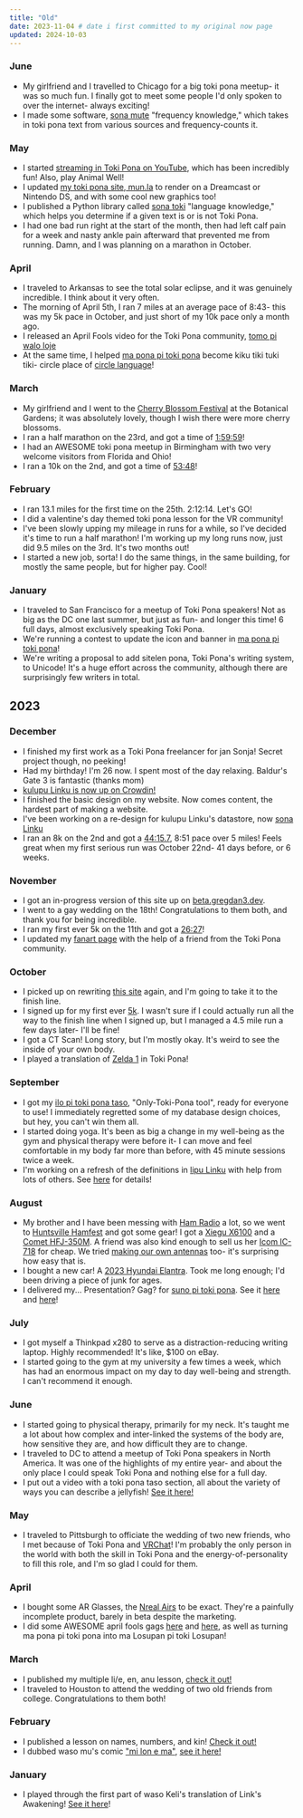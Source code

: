 ```yaml
---
title: "Old"
date: 2023-11-04 # date i first committed to my original now page
updated: 2024-10-03
---
```


### June

- My girlfriend and I travelled to Chicago for a big toki pona meetup- it was so
  much fun. I finally got to meet some people I'd only spoken to over the
  internet- always exciting!
- I made some software, [sona mute](https://github.com/gregdan3/sona-mute)
  "frequency knowledge," which takes in toki pona text from various sources and
  frequency-counts it.

### May

- I started
  [streaming in Toki Pona on YouTube](https://www.youtube.com/@gregdan3d/streams),
  which has been incredibly fun! Also, play Animal Well!
- I updated [my toki pona site, mun.la](https://mun.la) to render on a Dreamcast
  or Nintendo DS, and with some cool new graphics too!
- I published a Python library called
  [sona toki](https://github.com/gregdan3/sona-toki/) "language knowledge,"
  which helps you determine if a given text is or is not Toki Pona.
- I had one bad run right at the start of the month, then had left calf pain for
  a week and nasty ankle pain afterward that prevented me from running. Damn,
  and I was planning on a marathon in October.

### April

- I traveled to Arkansas to see the total solar eclipse, and it was genuinely
  incredible. I think about it very often.
- The morning of April 5th, I ran 7 miles at an average pace of 8:43- this was
  my 5k pace in October, and just short of my 10k pace only a month ago.
- I released an April Fools video for the Toki Pona community,
  [tomo pi walo loje](https://youtu.be/liZCeOD9-gI)
- At the same time, I helped [ma pona pi toki pona](https://discord.gg/mapona)
  become kiku tiki tuki tiki- circle place of
  [circle language](https://tiger.kittycat.homes/made/conlang/tuki-tiki/cheat-sheet.pdf)!

### March

- My girlfriend and I went to the
  [Cherry Blossom Festival](https://japanalabama.com/Cherry-Blossom-Festival) at
  the Botanical Gardens; it was absolutely lovely, though I wish there were more
  cherry blossoms.
- I ran a half marathon on the 23rd, and got a time of
  [1:59:59](https://runsignup.com/Race/Results/102420/IndividualResult/gsqK?resultSetId=444401#U80855384)!
- I had an AWESOME toki pona meetup in Birmingham with two very welcome visitors
  from Florida and Ohio!
- I ran a 10k on the 2nd, and got a time of
  [53:48](https://runsignup.com/Race/Results/27993/IndividualResult/gZtq#U80855384)!

### February

- I ran 13.1 miles for the first time on the 25th. 2:12:14. Let's GO!
- I did a valentine's day themed toki pona lesson for the VR community!
- I've been slowly upping my mileage in runs for a while, so I've decided it's
  time to run a half marathon! I'm working up my long runs now, just did 9.5
  miles on the 3rd. It's two months out!
- I started a new job, sorta! I do the same things, in the same building, for
  mostly the same people, but for higher pay. Cool!

### January

- I traveled to San Francisco for a meetup of Toki Pona speakers! Not as big as
  the DC one last summer, but just as fun- and longer this time! 6 full days,
  almost exclusively speaking Toki Pona.
- We're running a contest to update the icon and banner in
  [ma pona pi toki pona](https://discord.gg/mapona)!
- We're writing a proposal to add sitelen pona, Toki Pona's writing system, to
  Unicode! It's a huge effort across the community, although there are
  surprisingly few writers in total.

## 2023

### December

- I finished my first work as a Toki Pona freelancer for jan Sonja! Secret
  project though, no peeking!
- Had my birthday! I'm 26 now. I spent most of the day relaxing. Baldur's Gate 3
  is fantastic (thanks mom)
- [kulupu Linku is now up on Crowdin!](https://linku.crowdin.com)
- I finished the basic design on my website. Now comes content, the hardest part
  of making a website.
- I've been working on a re-design for kulupu Linku's datastore, now
  [sona Linku](https://github.com/lipu-linku/sona)
- I ran an 8k on the 2nd and got a
  [44:15.7](https://runsignup.com/Race/Results/113352/IndividualResult/bZqJ#U80855384),
  8:51 pace over 5 miles! Feels great when my first serious run was October
  22nd- 41 days before, or 6 weeks.

### November

- I got an in-progress version of this site up on
  [beta.gregdan3.dev](https://beta.gregdan3.dev).
- I went to a gay wedding on the 18th! Congratulations to them both, and thank
  you for being incredible.
- I ran my first ever 5k on the 11th and got a
  [26:27](https://runsignup.com/Race/Results/153664/IndividualResult/gLZG?resultSetId=420758#U80855384)!
- I updated my [fanart page](https://mun.la/fanart) with the help of a friend
  from the Toki Pona community.

### October

- I picked up on rewriting [this site](https://gregdan3.dev) again, and I'm
  going to take it to the finish line.
- I signed up for my first ever [5k](https://en.wikipedia.org/wiki/5K_run). I
  wasn't sure if I could actually run all the way to the finish line when I
  signed up, but I managed a 4.5 mile run a few days later- I'll be fine!
- I got a CT Scan! Long story, but I'm mostly okay. It's weird to see the inside
  of your own body.
- I played a translation of [Zelda 1](https://youtu.be/SkiiabwexcA) in Toki
  Pona!

### September

- I got my
  [ilo pi toki pona taso](https://github.com/gregdan3/ilo-pi-toki-pona-taso),
  "Only-Toki-Pona tool", ready for everyone to use! I immediately regretted some
  of my database design choices, but hey, you can't win them all.
- I started doing yoga. It's been as big a change in my well-being as the gym
  and physical therapy were before it- I can move and feel comfortable in my
  body far more than before, with 45 minute sessions twice a week.
- I'm working on a refresh of the definitions in [lipu Linku](https://linku.la)
  with help from lots of others. See
  [here](https://github.com/lipu-linku/pali-nimi/) for details!

### August

- My brother and I have been messing with
  [Ham Radio](https://en.wikipedia.org/wiki/Ham_Radio) a lot, so we went to
  [Huntsville Hamfest](https://hamfest.org/) and got some gear! I got a
  [Xiegu X6100](https://www.radioddity.com/products/xiegu-x6100) and a
  [Comet HFJ-350M](https://www.dxengineering.com/parts/cma-hfj-350m). A friend
  was also kind enough to sell us her
  [Icom IC-718](https://www.dxengineering.com/parts/ico-ic-718) for cheap. We
  tried [making our own antennas](https://youtu.be/oR1UXAZTucU) too- it's
  surprising how easy that is.
- I bought a new car! A [2023 Hyundai Elantra](). Took me long enough; I'd been
  driving a piece of junk for ages.
- I delivered my... Presentation? Gag? for
  [suno pi toki pona](https://suno.pona.la/2023/). See it
  [here](https://youtu.be/_awfcwuJhpk) and [here](https://youtu.be/AgkDx8dIAio)!

### July

- I got myself a Thinkpad x280 to serve as a distraction-reducing writing
  laptop. Highly recommended! It's like, $100 on eBay.
- I started going to the gym at my university a few times a week, which has had
  an enormous impact on my day to day well-being and strength. I can't recommend
  it enough.

### June

- I started going to physical therapy, primarily for my neck. It's taught me a
  lot about how complex and inter-linked the systems of the body are, how
  sensitive they are, and how difficult they are to change.
- I traveled to DC to attend a meetup of Toki Pona speakers in North America. It
  was one of the highlights of my entire year- and about the only place I could
  speak Toki Pona and nothing else for a full day.
- I put out a video with a toki pona taso section, all about the variety of ways
  you can describe a jellyfish!
  [See it here!](https://www.youtube.com/watch?v=4ituR4S-NS0)

### May

- I traveled to Pittsburgh to officiate the wedding of two new friends, who I
  met because of Toki Pona and [VRChat](https://vrchat.com)! I'm probably the
  only person in the world with both the skill in Toki Pona and the
  energy-of-personality to fill this role, and I'm so glad I could for them.

### April

- I bought some AR Glasses, the [Nreal Airs](https://www.nreal.ai/) to be exact.
  They're a painfully incomplete product, barely in beta despite the marketing.
- I did some AWESOME april fools gags
  [here](https://www.youtube.com/watch?v=Ywy9Fa8wcOI) and
  [here](https://www.youtube.com/watch?v=gxe0cHuSBG4), as well as turning ma
  pona pi toki pona into ma Losupan pi toki Losupan!

### March

- I published my multiple li/e, en, anu lesson,
  [check it out!](https://www.youtube.com/watch?v=BGsodPu9UAw)
- I traveled to Houston to attend the wedding of two old friends from college.
  Congratulations to them both!

### February

- I published a lesson on names, numbers, and kin!
  [Check it out!](https://youtu.be/P0N1S5jBujI)
- I dubbed waso mu's comic ["mi lon e ma"](https://waso-mu.neocities.org/musi/),
  [see it here!](https://youtu.be/GU9PEZ9TARs)

### January

- I played through the first part of waso Keli's translation of Link's
  Awakening! [See it here](https://youtu.be/xi8gUvqyMm4)!

